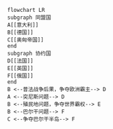 ```mermaid
flowchart LR
subgraph 同盟国
A[[意大利]]
B[[德国]]
C[[奥匈帝国]]
end
subgraph 协约国
D[[法国]]
E[[英国]]
F[[俄国]]
end
B <--普法战争后果，争夺欧洲霸主--> D
A <--突尼斯问题--> D
B <--殖民地问题，争夺世界霸权--> E
B <--巴尔干问题--> F
C <--争夺巴尔干半岛--> F
```
<!--stackedit_data:
eyJoaXN0b3J5IjpbLTE3NDY3MzAxODAsMTMxNTg4MjU5NiwtNz
M2OTM4ODIyLDU2OTQ3MDIzNiw0OTc4MTg4MTAsLTQwOTkwMzY1
MiwtODIxMTI3NzA4LDE5MjMyODQyNzgsLTE1OTQ5NDY1MTksLT
E4MjY1MzEwODgsOTc2OTQwNzI1LC0zMzg4NTMyMDAsMTQ1NTgz
MjI4LDQ5NzgxODgxMCw4MDg0NTc0OTcsMzQ4MDkwNzk4XX0=
-->